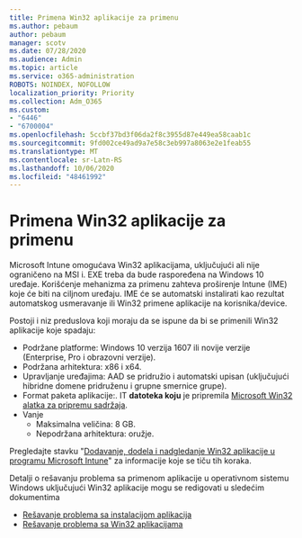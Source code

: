 ```yaml
---
title: Primena Win32 aplikacije za primenu
ms.author: pebaum
author: pebaum
manager: scotv
ms.date: 07/28/2020
ms.audience: Admin
ms.topic: article
ms.service: o365-administration
ROBOTS: NOINDEX, NOFOLLOW
localization_priority: Priority
ms.collection: Adm_O365
ms.custom:
- "6446"
- "6700004"
ms.openlocfilehash: 5ccbf37bd3f06da2f8c3955d87e449ea58caab1c
ms.sourcegitcommit: 9fd002ce49ad9a7e58c3eb997a8063e2e1feab55
ms.translationtype: MT
ms.contentlocale: sr-Latn-RS
ms.lasthandoff: 10/06/2020
ms.locfileid: "48461992"
---
```

# <a name="intune-win32-app-deployment"></a>Primena Win32 aplikacije za primenu

Microsoft Intune omogućava Win32 aplikacijama, uključujući ali nije ograničeno na MSI i. EXE treba da bude raspoređena na Windows 10 uređaje. Korišćenje mehanizma za primenu zahteva proširenje Intune (IME) koje će biti na ciljnom uređaju. IME će se automatski instalirati kao rezultat automatskog usmeravanje ili Win32 primene aplikacije na korisnika/device.

Postoji i niz preduslova koji moraju da se ispune da bi se primenili Win32 aplikacije koje spadaju:

- Podržane platforme: Windows 10 verzija 1607 ili novije verzije (Enterprise, Pro i obrazovni verzije).
- Podržana arhitektura: x86 i x64.
- Upravljanje uređajima: AAD se pridružio i automatski upisan (uključujući hibridne domene pridruženu i grupne smernice grupe).
- Format paketa aplikacije:. IT **datoteka koju**  je pripremila [Microsoft Win32 alatka za pripremu sadržaja](https://docs.microsoft.com/mem/intune/apps/apps-win32-prepare).
- Vanje
    - Maksimalna veličina: 8 GB.
    - Nepodržana arhitektura: oružje.

Pregledajte stavku "[Dodavanje, dodela i nadgledanje Win32 aplikacije u programu Microsoft Intune](https://docs.microsoft.com/mem/intune/apps/apps-win32-add)" za informacije koje se tiču tih koraka.

Detalji o rešavanju problema sa primenom aplikacije u operativnom sistemu Windows uključujući Win32 aplikacije mogu se redigovati u sledećim dokumentima

- [Rešavanje problema sa instalacijom aplikacija](https://docs.microsoft.com/mem/intune/apps/troubleshoot-app-install)  
- [Rešavanje problema sa Win32 aplikacijama](https://docs.microsoft.com/mem/intune/apps/apps-win32-troubleshoot)
